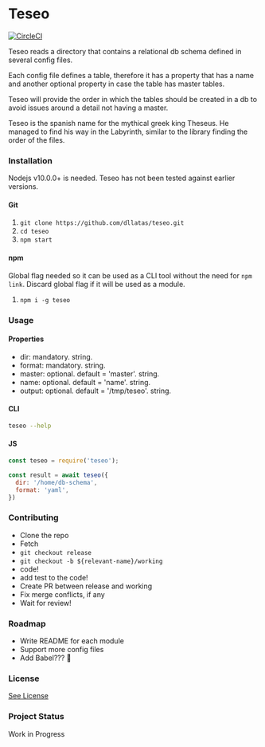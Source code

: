 # Teseo
[![CircleCI](https://circleci.com/gh/dllatas/teseo/tree/master.svg?style=svg)](https://circleci.com/gh/dllatas/teseo/tree/master)

Teseo reads a directory that contains a relational db schema defined in several config files. 

Each config file defines a table, therefore it has a property that has a name and another optional 
property in case the table has master tables.

Teseo will provide the order in which the tables should be created in a db to avoid issues around
a detail not having a master.

Teseo is the spanish name for the mythical greek king Theseus. He managed to find his way in the 
Labyrinth, similar to the library finding the order of the files.

### Installation

Nodejs v10.0.0+ is needed. Teseo has not been tested against earlier versions.

#### Git
1. `git clone https://github.com/dllatas/teseo.git`
2. `cd teseo`
3. `npm start`

#### npm

Global flag needed so it can be used as a CLI tool without the need for `npm link`. Discard global flag if it will be used as a module. 

1. `npm i -g teseo`

### Usage

#### Properties
- dir: mandatory. string.
- format: mandatory. string.
- master: optional. default = 'master'. string.
- name: optional. default = 'name'. string.
- output: optional. default = '/tmp/teseo'. string.

#### CLI
```bash
teseo --help

```

#### JS
```javascript
const teseo = require('teseo');

const result = await teseo({
  dir: '/home/db-schema',
  format: 'yaml',
})

```
 
### Contributing
- Clone the repo
- Fetch
- `git checkout release`
- `git checkout -b ${relevant-name}/working`
- code!
- add test to the code!
- Create PR between release and working
- Fix merge conflicts, if any
- Wait for review!

### Roadmap
- Write README for each module
- Support more config files
- Add Babel??? :thinking:

### License
[See License](/LICENSE)

### Project Status
Work in Progress
